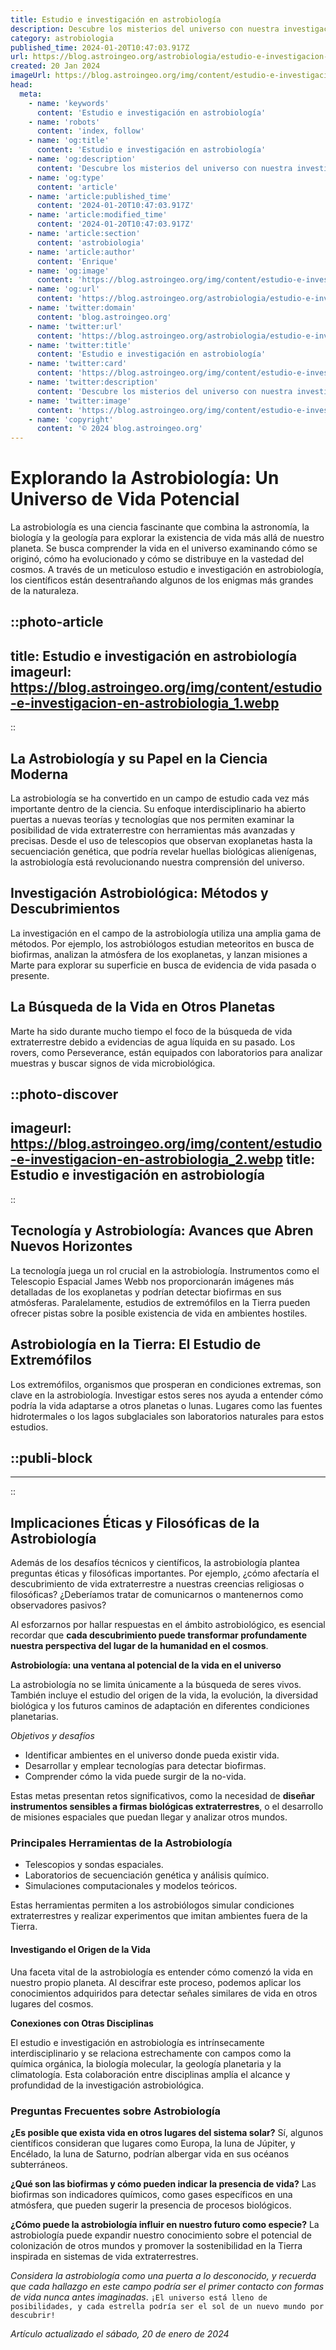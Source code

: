 ```yaml
---
title: Estudio e investigación en astrobiología
description: Descubre los misterios del universo con nuestra investigación en astrobiología, buscando vida más allá de la Tierra. Explora con nosotros.
category: astrobiologia
published_time: 2024-01-20T10:47:03.917Z
url: https://blog.astroingeo.org/astrobiologia/estudio-e-investigacion-en-astrobiologia
created: 20 Jan 2024
imageUrl: https://blog.astroingeo.org/img/content/estudio-e-investigacion-en-astrobiologia_1.webp
head:
  meta:
    - name: 'keywords'
      content: 'Estudio e investigación en astrobiología'
    - name: 'robots'
      content: 'index, follow'
    - name: 'og:title'
      content: 'Estudio e investigación en astrobiología'
    - name: 'og:description'
      content: 'Descubre los misterios del universo con nuestra investigación en astrobiología, buscando vida más allá de la Tierra. Explora con nosotros.'
    - name: 'og:type'
      content: 'article'
    - name: 'article:published_time'
      content: '2024-01-20T10:47:03.917Z'
    - name: 'article:modified_time'
      content: '2024-01-20T10:47:03.917Z'
    - name: 'article:section'
      content: 'astrobiologia'
    - name: 'article:author'
      content: 'Enrique'
    - name: 'og:image'
      content: 'https://blog.astroingeo.org/img/content/estudio-e-investigacion-en-astrobiologia_1.webp'
    - name: 'og:url'
      content: 'https://blog.astroingeo.org/astrobiologia/estudio-e-investigacion-en-astrobiologia'
    - name: 'twitter:domain'
      content: 'blog.astroingeo.org'
    - name: 'twitter:url'
      content: 'https://blog.astroingeo.org/astrobiologia/estudio-e-investigacion-en-astrobiologia'
    - name: 'twitter:title'
      content: 'Estudio e investigación en astrobiología'
    - name: 'twitter:card'
      content: 'https://blog.astroingeo.org/img/content/estudio-e-investigacion-en-astrobiologia_1.webp'
    - name: 'twitter:description'
      content: 'Descubre los misterios del universo con nuestra investigación en astrobiología, buscando vida más allá de la Tierra. Explora con nosotros.'
    - name: 'twitter:image'
      content: 'https://blog.astroingeo.org/img/content/estudio-e-investigacion-en-astrobiologia_1.webp'
    - name: 'copyright'
      content: '© 2024 blog.astroingeo.org'
---
```

# Explorando la Astrobiología: Un Universo de Vida Potencial

La astrobiología es una ciencia fascinante que combina la astronomía, la biología y la geología para explorar la existencia de vida más allá de nuestro planeta. Se busca comprender la vida en el universo examinando cómo se originó, cómo ha evolucionado y cómo se distribuye en la vastedad del cosmos. A través de un meticuloso estudio e investigación en astrobiología, los científicos están desentrañando algunos de los enigmas más grandes de la naturaleza.


::photo-article
---
title: Estudio e investigación en astrobiología
imageurl: https://blog.astroingeo.org/img/content/estudio-e-investigacion-en-astrobiologia_1.webp
---
::


## La Astrobiología y su Papel en la Ciencia Moderna

La astrobiología se ha convertido en un campo de estudio cada vez más importante dentro de la ciencia. Su enfoque interdisciplinario ha abierto puertas a nuevas teorías y tecnologías que nos permiten examinar la posibilidad de vida extraterrestre con herramientas más avanzadas y precisas. Desde el uso de telescopios que observan exoplanetas hasta la secuenciación genética, que podría revelar huellas biológicas alienígenas, la astrobiología está revolucionando nuestra comprensión del universo.

## Investigación Astrobiológica: Métodos y Descubrimientos

La investigación en el campo de la astrobiología utiliza una amplia gama de métodos. Por ejemplo, los astrobiólogos estudian meteoritos en busca de biofirmas, analizan la atmósfera de los exoplanetas, y lanzan misiones a Marte para explorar su superficie en busca de evidencia de vida pasada o presente.

## La Búsqueda de la Vida en Otros Planetas

Marte ha sido durante mucho tiempo el foco de la búsqueda de vida extraterrestre debido a evidencias de agua líquida en su pasado. Los rovers, como Perseverance, están equipados con laboratorios para analizar muestras y buscar signos de vida microbiológica. 


::photo-discover
---
imageurl: https://blog.astroingeo.org/img/content/estudio-e-investigacion-en-astrobiologia_2.webp
title: Estudio e investigación en astrobiología
---
::


## Tecnología y Astrobiología: Avances que Abren Nuevos Horizontes

La tecnología juega un rol crucial en la astrobiología. Instrumentos como el Telescopio Espacial James Webb nos proporcionarán imágenes más detalladas de los exoplanetas y podrían detectar biofirmas en sus atmósferas. Paralelamente, estudios de extremófilos en la Tierra pueden ofrecer pistas sobre la posible existencia de vida en ambientes hostiles.

## Astrobiología en la Tierra: El Estudio de Extremófilos

Los extremófilos, organismos que prosperan en condiciones extremas, son clave en la astrobiología. Investigar estos seres nos ayuda a entender cómo podría la vida adaptarse a otros planetas o lunas. Lugares como las fuentes hidrotermales o los lagos subglaciales son laboratorios naturales para estos estudios.


  ::publi-block
  ---
  ---
  ::
  
  
## Implicaciones Éticas y Filosóficas de la Astrobiología

Además de los desafíos técnicos y científicos, la astrobiología plantea preguntas éticas y filosóficas importantes. Por ejemplo, ¿cómo afectaría el descubrimiento de vida extraterrestre a nuestras creencias religiosas o filosóficas? ¿Deberíamos tratar de comunicarnos o mantenernos como observadores pasivos?

Al esforzarnos por hallar respuestas en el ámbito astrobiológico, es esencial recordar que **cada descubrimiento puede transformar profundamente nuestra perspectiva del lugar de la humanidad en el cosmos**.

**Astrobiología: una ventana al potencial de la vida en el universo**

La astrobiología no se limita únicamente a la búsqueda de seres vivos. También incluye el estudio del origen de la vida, la evolución, la diversidad biológica y los futuros caminos de adaptación en diferentes condiciones planetarias. 

*Objetivos y desafíos*

- Identificar ambientes en el universo donde pueda existir vida.
- Desarrollar y emplear tecnologías para detectar biofirmas.
- Comprender cómo la vida puede surgir de la no-vida.

Estas metas presentan retos significativos, como la necesidad de **diseñar instrumentos sensibles a firmas biológicas extraterrestres**, o el desarrollo de misiones espaciales que puedan llegar y analizar otros mundos.

### **Principales Herramientas de la Astrobiología**

- Telescopios y sondas espaciales.
- Laboratorios de secuenciación genética y análisis químico.
- Simulaciones computacionales y modelos teóricos.

Estas herramientas permiten a los astrobiólogos simular condiciones extraterrestres y realizar experimentos que imitan ambientes fuera de la Tierra.

#### Investigando el Origen de la Vida

Una faceta vital de la astrobiología es entender cómo comenzó la vida en nuestro propio planeta. Al descifrar este proceso, podemos aplicar los conocimientos adquiridos para detectar señales similares de vida en otros lugares del cosmos.

**Conexiones con Otras Disciplinas**

El estudio e investigación en astrobiología es intrínsecamente interdisciplinario y se relaciona estrechamente con campos como la química orgánica, la biología molecular, la geología planetaria y la climatología. Esta colaboración entre disciplinas amplía el alcance y profundidad de la investigación astrobiológica.

### Preguntas Frecuentes sobre Astrobiología

**¿Es posible que exista vida en otros lugares del sistema solar?**
Sí, algunos científicos consideran que lugares como Europa, la luna de Júpiter, y Encélado, la luna de Saturno, podrían albergar vida en sus océanos subterráneos.

**¿Qué son las biofirmas y cómo pueden indicar la presencia de vida?**
Las biofirmas son indicadores químicos, como gases específicos en una atmósfera, que pueden sugerir la presencia de procesos biológicos.

**¿Cómo puede la astrobiología influir en nuestro futuro como especie?**
La astrobiología puede expandir nuestro conocimiento sobre el potencial de colonización de otros mundos y promover la sostenibilidad en la Tierra inspirada en sistemas de vida extraterrestres.

*Considera la astrobiología como una puerta a lo desconocido, y recuerda que cada hallazgo en este campo podría ser el primer contacto con formas de vida nunca antes imaginadas*. `¡El universo está lleno de posibilidades, y cada estrella podría ser el sol de un nuevo mundo por descubrir!`

_Artículo actualizado el sábado, 20 de enero de 2024_